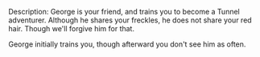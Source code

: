 Description: George is your friend, and trains you to become a Tunnel adventurer. Although he shares your freckles, he does not share your red hair. Though we'll forgive him for that.

George initially trains you, though afterward you don't see him as often.